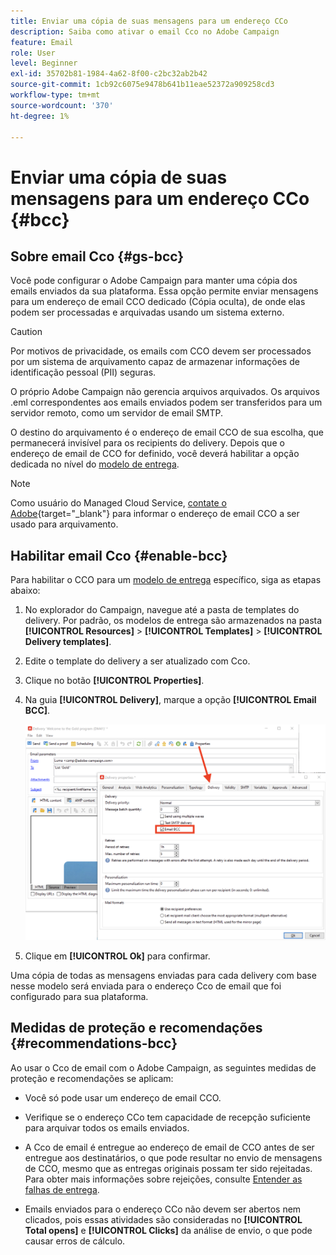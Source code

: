 ```yaml
---
title: Enviar uma cópia de suas mensagens para um endereço CCo
description: Saiba como ativar o email Cco no Adobe Campaign
feature: Email
role: User
level: Beginner
exl-id: 35702b81-1984-4a62-8f00-c2bc32ab2b42
source-git-commit: 1cb92c6075e9478b641b11eae52372a909258cd3
workflow-type: tm+mt
source-wordcount: '370'
ht-degree: 1%

---
```


# Enviar uma cópia de suas mensagens para um endereço CCo {#bcc}

<!--
>[!NOTE]
>
>This capability is available starting Campaign v8.3. To check your version, refer to [this section](../start/compatibility-matrix.md#how-to-check-your-campaign-version-and-buildversion)-->

## Sobre email Cco {#gs-bcc}

Você pode configurar o Adobe Campaign para manter uma cópia dos emails enviados da sua plataforma. Essa opção permite enviar mensagens para um endereço de email CCO dedicado (Cópia oculta), de onde elas podem ser processadas e arquivadas usando um sistema externo.

>[!CAUTION]
>
>Por motivos de privacidade, os emails com CCO devem ser processados por um sistema de arquivamento capaz de armazenar informações de identificação pessoal (PII) seguras.

O próprio Adobe Campaign não gerencia arquivos arquivados. Os arquivos .eml correspondentes aos emails enviados podem ser transferidos para um servidor remoto, como um servidor de email SMTP.

O destino do arquivamento é o endereço de email CCO de sua escolha, que permanecerá invisível para os recipients do delivery. Depois que o endereço de email de CCO for definido, você deverá habilitar a opção dedicada no nível do [modelo de entrega](create-templates.md).

>[!NOTE]
>
>Como usuário do Managed Cloud Service, [contate o Adobe](../start/campaign-faq.md#support){target="_blank"} para informar o endereço de email CCO a ser usado para arquivamento.

## Habilitar email Cco {#enable-bcc}

Para habilitar o CCO para um [modelo de entrega](create-templates.md) específico, siga as etapas abaixo:

1. No explorador do Campaign, navegue até a pasta de templates do delivery. Por padrão, os modelos de entrega são armazenados na pasta **[!UICONTROL Resources]** > **[!UICONTROL Templates]** > **[!UICONTROL Delivery templates]**.
1. Edite o template do delivery a ser atualizado com Cco.
1. Clique no botão **[!UICONTROL Properties]**.
1. Na guia **[!UICONTROL Delivery]**, marque a opção **[!UICONTROL Email BCC]**.

   ![](assets/email-bcc.png)

1. Clique em **[!UICONTROL Ok]** para confirmar.

Uma cópia de todas as mensagens enviadas para cada delivery com base nesse modelo será enviada para o endereço Cco de email que foi configurado para sua plataforma.

## Medidas de proteção e recomendações {#recommendations-bcc}

Ao usar o Cco de email com o Adobe Campaign, as seguintes medidas de proteção e recomendações se aplicam:

* Você só pode usar um endereço de email CCO.

* Verifique se o endereço CCo tem capacidade de recepção suficiente para arquivar todos os emails enviados.

* A Cco de email <!--with Enhanced MTA--> é entregue ao endereço de email de CCO antes de ser entregue aos destinatários, o que pode resultar no envio de mensagens de CCO, mesmo que as entregas originais possam ter sido rejeitadas. Para obter mais informações sobre rejeições, consulte [Entender as falhas de entrega](delivery-failures.md).

* Emails enviados para o endereço CCo não devem ser abertos nem clicados, pois essas atividades são consideradas no **[!UICONTROL Total opens]** e **[!UICONTROL Clicks]** da análise de envio, o que pode causar erros de cálculo.

<!--Only successfully sent emails are taken in account, bounces are not.-->
